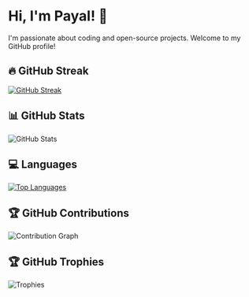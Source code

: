 # Hi, I'm Payal! 👋

I'm passionate about coding and open-source projects. Welcome to my GitHub profile!

## 🔥 GitHub Streak
[![GitHub Streak](https://streak-stats.demolab.com?user=PayalLakra&theme=dark&hide_border=true)](https://git.io/streak-stats)

## 📊 GitHub Stats
![GitHub Stats](https://github-readme-stats.vercel.app/api?username=PayalLakra&show_icons=true&theme=default&hide_border=true)

## 💻 Languages
[![Top Languages](https://github-readme-stats.vercel.app/api/top-langs/?username=PayalLakra&layout=compact&theme=default&hide_border=true)](https://github.com/PayalLakra/github-readme-stats)

## 🏆 GitHub Contributions
![Contribution Graph](https://activity-graph.herokuapp.com/graph?username=PayalLakra&theme=github)

## 🏆 GitHub Trophies
![Trophies](https://github-profile-trophy.vercel.app/?username=PayalLakra&theme=default&no-frame=true)




